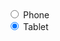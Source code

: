 <div class="au-control-input au-control-input--dark au-control-input--small">
  <input class="au-control-input__input" type="radio" name="radio-ex-dark" id="phone-class-small-dark">
  <label class="au-control-input__text" for="phone-class-small-dark">Phone</label>
</div>

<div class="au-control-input au-control-input--dark au-control-input--small">
  <input class="au-control-input__input" type="radio" name="radio-ex-dark" id="tablet-class-small-dark" checked="true">
  <label class="au-control-input__text" for="tablet-class-small-dark">Tablet</label>
</div>
